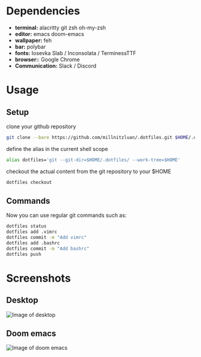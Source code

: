 # Dependencies

* **terminal:** alacritty git zsh oh-my-zsh
* **editor:** emacs doom-emacs
* **wallpaper:** feh
* **bar:** polybar
* **fonts:** Iosevka Slab / Inconsolata / TerminessTTF
* **browser:**: Google Chrome
* **Communication:** Slack / Discord

# Usage

## Setup
clone your github repository

```sh
git clone --bare https://github.com/millnitzluan/.dotfiles.git $HOME/.dotfiles
```

define the alias in the current shell scope
```sh
alias dotfiles='git --git-dir=$HOME/.dotfiles/ --work-tree=$HOME'
```

checkout the actual content from the git repository to your $HOME

```sh
dotfiles checkout
```

## Commands

Now you can use regular git commands such as:

```sh
dotfiles status
dotfiles add .vimrc
dotfiles commit -m "Add vimrc"
dotfiles add .bashrc
dotfiles commit -m "Add bashrc"
dotfiles push
```


# Screenshots

## Desktop
![Image of desktop](https://i.imgur.com/bH8L9Bf.png)

## Doom emacs
![Image of doom emacs](https://i.imgur.com/8fdUqGn.png)

